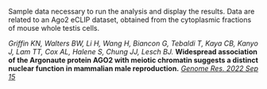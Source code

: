 Sample data necessary to run the analysis and display the results. Data are related to an Ago2 eCLIP dataset, obtained from the cytoplasmic fractions of mouse whole testis cells.

*Griffin KN, Walters BW, Li H, Wang H, Biancon G, Tebaldi T, Kaya CB, Kanyo J, Lam TT, Cox AL, Halene S, Chung JJ, Lesch BJ.*
**Widespread association of the Argonaute protein AGO2 with meiotic chromatin suggests a distinct nuclear function in mammalian male reproduction.**
[*Genome Res. 2022 Sep 15*](https://doi.org/10.1101/gr.276578.122)
